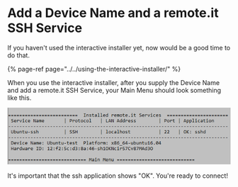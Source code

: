# Add a Device Name and a remote.it SSH Service

If you haven't used the interactive installer yet, now would be a good time to do that.

{% page-ref page="../../using-the-interactive-installer/" %}

When you use the interactive installer, after you supply the Device Name and add a remote.it SSH Service,  your Main Menu should look something like this.

![](../../.gitbook/assets/image%20%282%29.png)

It's important that the ssh application shows "OK".   You're ready to connect!

